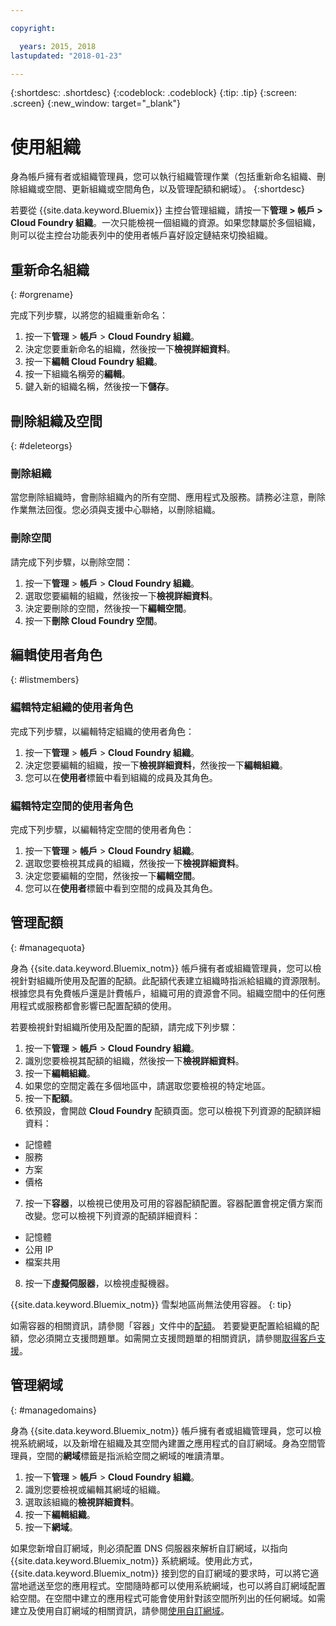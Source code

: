 ```yaml
---

copyright:

  years: 2015, 2018
lastupdated: "2018-01-23"

---
```


{:shortdesc: .shortdesc}
{:codeblock: .codeblock}
{:tip: .tip}
{:screen: .screen}
{:new_window: target="_blank"}

# 使用組織
身為帳戶擁有者或組織管理員，您可以執行組織管理作業（包括重新命名組織、刪除組織或空間、更新組織或空間角色，以及管理配額和網域）。
{:shortdesc}

若要從 {{site.data.keyword.Bluemix}} 主控台管理組織，請按一下**管理 > 帳戶 > Cloud Foundry 組織**。一次只能檢視一個組織的資源。如果您隸屬於多個組織，則可以從主控台功能表列中的使用者帳戶喜好設定鏈結來切換組織。

## 重新命名組織
{: #orgrename}

完成下列步驟，以將您的組織重新命名：
1. 按一下**管理** > **帳戶** > **Cloud Foundry 組織**。
2. 決定您要重新命名的組織，然後按一下**檢視詳細資料**。
3. 按一下**編輯 Cloud Foundry 組織**。
4. 按一下組織名稱旁的**編輯**。
5. 鍵入新的組織名稱，然後按一下**儲存**。

## 刪除組織及空間
{: #deleteorgs}

### 刪除組織

當您刪除組織時，會刪除組織內的所有空間、應用程式及服務。請務必注意，刪除作業無法回復。您必須與支援中心聯絡，以刪除組織。

### 刪除空間

請完成下列步驟，以刪除空間：

1. 按一下**管理** > **帳戶** > **Cloud Foundry 組織**。
2. 選取您要編輯的組織，然後按一下**檢視詳細資料**。
3. 決定要刪除的空間，然後按一下**編輯空間**。
4. 按一下**刪除 Cloud Foundry 空間**。

## 編輯使用者角色
{: #listmembers}

### 編輯特定組織的使用者角色 

完成下列步驟，以編輯特定組織的使用者角色：

1. 按一下**管理** > **帳戶** > **Cloud Foundry 組織**。
2. 決定您要編輯的組織，按一下**檢視詳細資料**，然後按一下**編輯組織**。
4. 您可以在**使用者**標籤中看到組織的成員及其角色。

### 編輯特定空間的使用者角色

完成下列步驟，以編輯特定空間的使用者角色：

1. 按一下**管理** > **帳戶** > **Cloud Foundry 組織**。
2. 選取您要檢視其成員的組織，然後按一下**檢視詳細資料**。
3. 決定您要編輯的空間，然後按一下**編輯空間**。
4. 您可以在**使用者**標籤中看到空間的成員及其角色。

## 管理配額
{: #managequota}

身為 {{site.data.keyword.Bluemix_notm}} 帳戶擁有者或組織管理員，您可以檢視針對組織所使用及配置的配額。此配額代表建立組織時指派給組織的資源限制。根據您具有免費帳戶還是計費帳戶，組織可用的資源會不同。組織空間中的任何應用程式或服務都會影響已配置配額的使用。

若要檢視針對組織所使用及配置的配額，請完成下列步驟：

1. 按一下**管理** &gt; **帳戶** &gt; **Cloud Foundry 組織**。
2. 識別您要檢視其配額的組織，然後按一下**檢視詳細資料**。
3. 按一下**編輯組織**。
4. 如果您的空間定義在多個地區中，請選取您要檢視的特定地區。
5. 按一下**配額**。 
6. 依預設，會開啟 **Cloud Foundry** 配額頁面。您可以檢視下列資源的配額詳細資料：
 * 記憶體
 * 服務
 * 方案
 * 價格
7. 按一下**容器**，以檢視已使用及可用的容器配額配置。容器配置會視定價方案而改變。您可以檢視下列資源的配額詳細資料：
 * 記憶體
 * 公用 IP
 * 檔案共用
8. 按一下**虛擬伺服器**，以檢視虛擬機器。

{{site.data.keyword.Bluemix_notm}} 雪梨地區尚無法使用容器。
{: tip}

如需容器的相關資訊，請參閱「容器」文件中的[配額](/docs/containers/container_planning.html#container_planning_quota)。
若要變更配置給組織的配額，您必須開立支援問題單。如需開立支援問題單的相關資訊，請參閱[取得客戶支援](/docs/get-support/howtogetsupport.html#getting-customer-support)。 

## 管理網域
{: #managedomains}

身為 {{site.data.keyword.Bluemix_notm}} 帳戶擁有者或組織管理員，您可以檢視系統網域，以及新增在組織及其空間內建置之應用程式的自訂網域。身為空間管理員，空間的**網域**標籤是指派給空間之網域的唯讀清單。

1. 按一下**管理** &gt; **帳戶** &gt; **Cloud Foundry 組織**。
2. 識別您要檢視或編輯其網域的組織。
3. 選取該組織的**檢視詳細資料**。
4. 按一下**編輯組織**。
5. 按一下**網域**。

如果您新增自訂網域，則必須配置 DNS 伺服器來解析自訂網域，以指向 {{site.data.keyword.Bluemix_notm}} 系統網域。使用此方式，{{site.data.keyword.Bluemix_notm}} 接到您的自訂網域的要求時，可以將它適當地遞送至您的應用程式。空間隨時都可以使用系統網域，也可以將自訂網域配置給空間。在空間中建立的應用程式可能會使用針對該空間所列出的任何網域。如需建立及使用自訂網域的相關資訊，請參閱[使用自訂網域](/docs/apps/updapps.html#domain)。

